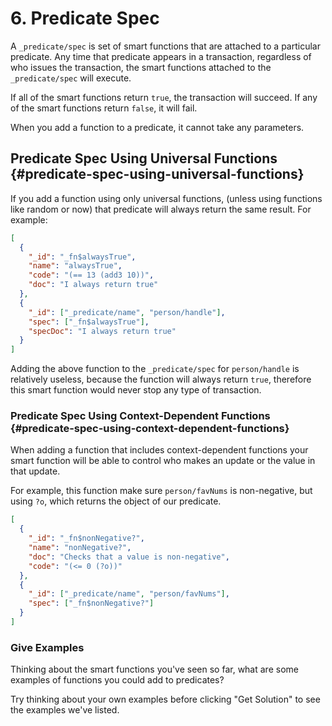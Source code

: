 # 6. Predicate Spec

A `_predicate/spec` is set of smart functions that are attached to a particular predicate. Any time that predicate appears in a transaction, regardless of who issues the transaction, the smart functions attached to the `_predicate/spec` will execute.

If all of the smart functions return `true`, the transaction will succeed. If any of the smart functions return `false`, it will fail.

When you add a function to a predicate, it cannot take any parameters.

## Predicate Spec Using Universal Functions {#predicate-spec-using-universal-functions}

If you add a function using only universal functions, (unless using functions like random or now) that predicate will always return the same result. For example:

```json
[
  {
    "_id": "_fn$alwaysTrue",
    "name": "alwaysTrue",
    "code": "(== 13 (add3 10))",
    "doc": "I always return true"
  },
  {
    "_id": ["_predicate/name", "person/handle"],
    "spec": ["_fn$alwaysTrue"],
    "specDoc": "I always return true"
  }
]
```

Adding the above function to the `_predicate/spec` for `person/handle` is relatively useless, because the function will always return `true`, therefore this smart function would never stop any type of transaction.

### Predicate Spec Using Context-Dependent Functions {#predicate-spec-using-context-dependent-functions}

When adding a function that includes context-dependent functions your smart function will be able to control who makes an update or the value in that update.

For example, this function make sure `person/favNums` is non-negative, but using `?o`, which returns the object of our predicate.

```json
[
  {
    "_id": "_fn$nonNegative?",
    "name": "nonNegative?",
    "doc": "Checks that a value is non-negative",
    "code": "(<= 0 (?o))"
  },
  {
    "_id": ["_predicate/name", "person/favNums"],
    "spec": ["_fn$nonNegative?"]
  }
]
```

<div class="challenge">
<h3>Give Examples</h3>
<p>Thinking about the smart functions you've seen so far, what are some examples of functions you could add to predicates?</p>
<p>Try thinking about your own examples before clicking "Get Solution" to see the examples we've listed. </p>
</div>

